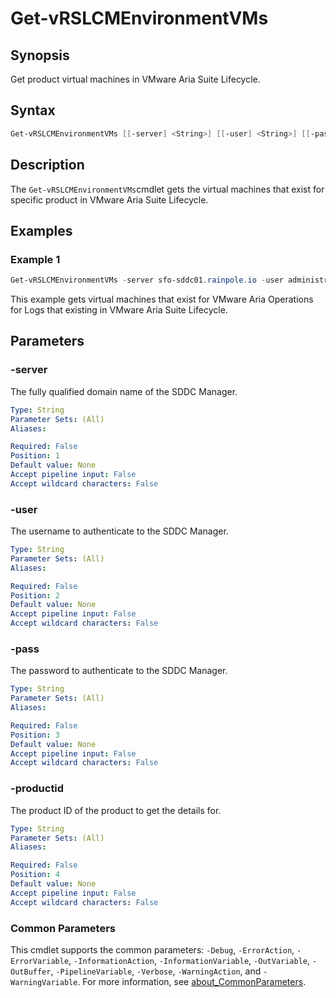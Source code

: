 # Get-vRSLCMEnvironmentVMs

## Synopsis

Get product virtual machines in VMware Aria Suite Lifecycle.

## Syntax

```powershell
Get-vRSLCMEnvironmentVMs [[-server] <String>] [[-user] <String>] [[-pass] <String>] [[-productid] <String>] [<CommonParameters>]
```

## Description

The `Get-vRSLCMEnvironmentVMs`cmdlet gets the virtual machines that exist for specific product in VMware Aria Suite Lifecycle.

## Examples

### Example 1

```powershell
Get-vRSLCMEnvironmentVMs -server sfo-sddc01.rainpole.io -user administrator -pass VMw@re1! -productid vrli
```

This example gets virtual machines that exist for VMware Aria Operations for Logs that existing in VMware Aria Suite Lifecycle.

## Parameters

### -server

The fully qualified domain name of the SDDC Manager.

```yaml
Type: String
Parameter Sets: (All)
Aliases:

Required: False
Position: 1
Default value: None
Accept pipeline input: False
Accept wildcard characters: False
```

### -user

The username to authenticate to the SDDC Manager.

```yaml
Type: String
Parameter Sets: (All)
Aliases:

Required: False
Position: 2
Default value: None
Accept pipeline input: False
Accept wildcard characters: False
```

### -pass

The password to authenticate to the SDDC Manager.

```yaml
Type: String
Parameter Sets: (All)
Aliases:

Required: False
Position: 3
Default value: None
Accept pipeline input: False
Accept wildcard characters: False
```

### -productid

The product ID of the product to get the details for.

```yaml
Type: String
Parameter Sets: (All)
Aliases:

Required: False
Position: 4
Default value: None
Accept pipeline input: False
Accept wildcard characters: False
```

### Common Parameters

This cmdlet supports the common parameters: `-Debug`, `-ErrorAction`, `-ErrorVariable`, `-InformationAction`, `-InformationVariable`, `-OutVariable`, `-OutBuffer`, `-PipelineVariable`, `-Verbose`, `-WarningAction`, and `-WarningVariable`. For more information, see [about_CommonParameters](http://go.microsoft.com/fwlink/?LinkID=113216).
